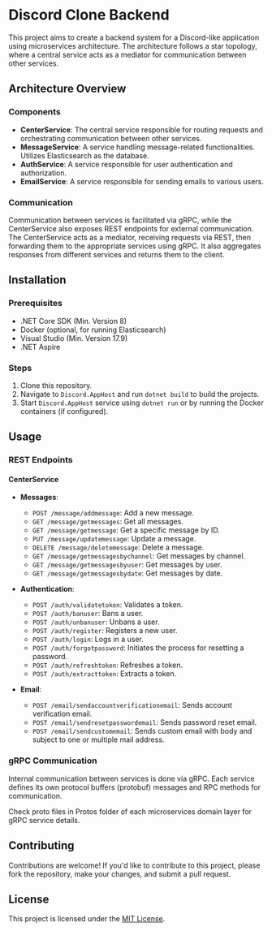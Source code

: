 # Discord Clone Backend

This project aims to create a backend system for a Discord-like application using microservices architecture. The architecture follows a star topology, where a central service acts as a mediator for communication between other services.

## Architecture Overview

### Components

- **CenterService**: The central service responsible for routing requests and orchestrating communication between other services.
- **MessageService**: A service handling message-related functionalities. Utilizes Elasticsearch as the database.
- **AuthService**: A service responsible for user authentication and authorization.
- **EmailService**: A service responsible for sending emails to various users.

### Communication

Communication between services is facilitated via gRPC, while the CenterService also exposes REST endpoints for external communication. The CenterService acts as a mediator, receiving requests via REST, then forwarding them to the appropriate services using gRPC. It also aggregates responses from different services and returns them to the client.

## Installation

### Prerequisites

- .NET Core SDK (Min. Version 8)
- Docker (optional, for running Elasticsearch)
- Visual Studio (Min. Version 17.9)
- .NET Aspire

### Steps

1. Clone this repository.
2. Navigate to `Discord.AppHost` and run `dotnet build` to build the projects.
3. Start `Discord.AppHost` service using `dotnet run` or by running the Docker containers (if configured).

## Usage

### REST Endpoints

#### CenterService

- **Messages**:
  - `POST /message/addmessage`: Add a new message.
  - `GET /message/getmessages`: Get all messages.
  - `GET /message/getmessage`: Get a specific message by ID.
  - `PUT /message/updatemessage`: Update a message.
  - `DELETE /message/deletemessage`: Delete a message.
  - `GET /message/getmessagesbychannel`: Get messages by channel.
  - `GET /message/getmessagesbyuser`: Get messages by user.
  - `GET /message/getmessagesbydate`: Get messages by date.

- **Authentication**:
  - `POST /auth/validatetoken`: Validates a token.
  - `POST /auth/banuser`: Bans a user.
  - `POST /auth/unbanuser`: Unbans a user.
  - `POST /auth/register`: Registers a new user.
  - `POST /auth/login`: Logs in a user.
  - `POST /auth/forgotpassword`: Initiates the process for resetting a password.
  - `POST /auth/refreshtoken`: Refreshes a token.
  - `POST /auth/extracttoken`: Extracts a token.

- **Email**:
  - `POST /email/sendaccountverificationemail`: Sends account verification email.
  - `POST /email/sendresetpasswordemail`: Sends password reset email.
  - `POST /email/sendcustomemail`: Sends custom email with body and subject to one or multiple mail address.

### gRPC Communication

Internal communication between services is done via gRPC. Each service defines its own protocol buffers (protobuf) messages and RPC methods for communication.

Check proto files in Protos folder of each microservices domain layer for gRPC service details.

## Contributing

Contributions are welcome! If you'd like to contribute to this project, please fork the repository, make your changes, and submit a pull request.

## License

This project is licensed under the [MIT License](LICENSE).
